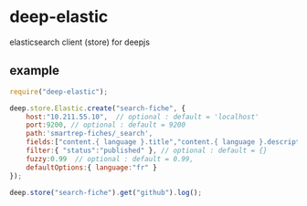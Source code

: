 deep-elastic
============

elasticsearch client (store) for deepjs


## example

```javascript
require("deep-elastic");

deep.store.Elastic.create("search-fiche", {
	host:"10.211.55.10",  // optional : default = 'localhost'
	port:9200, // optional : default = 9200
	path:'smartrep-fiches/_search',
	fields:["content.{ language }.title","content.{ language }.description"],  
	filter:{ "status":"published" }, // optional : default = {}
	fuzzy:0.99	// optional : default = 0.99,
	defaultOptions:{ language:"fr" }
});

deep.store("search-fiche").get("github").log();
```



